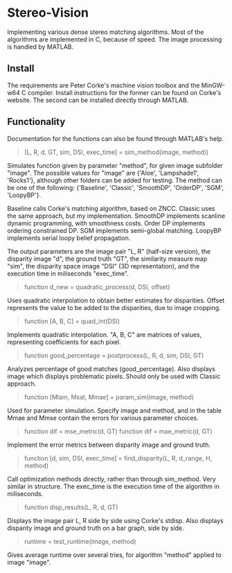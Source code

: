 # Stereo-Vision

Implementing various dense stereo matching algorithms. Most of the algorithms are implemented in C, because of speed. The image processing is handled by MATLAB.

## Install
The requirements are Peter Corke's machine vision toolbox and the MinGW-w64 C compiler. Install instructions for the former can be found on Corke's website. The second can be installed directly through MATLAB.

## Functionality
Documentation for the functions can also be found through MATLAB's help.

>  [L, R, d, GT, sim, DSI, exec_time] = sim_method(image, method))

Simulates function given by parameter "method", for given image subfolder "image". The possible values for "image" are {'Aloe', 'Lampshade1', 'Rocks1'}, although other folders can be added for testing. The method can be one of the following: {'Baseline', 'Classic', 'SmoothDP', 'OrderDP', 'SGM', 'LoopyBP'}.

Baseline calls Corke's matching algorithm, based on ZNCC. Classic uses the same approach, but my implementation. SmoothDP implements scanline dynamic programming, with smoothness costs. Order DP implements ordering constrained DP. SGM implements semi-global matching. LoopyBP implements serial loopy belief propagation.

The output parameters are the image pair "L, R" (half-size version), the disparity image "d", the ground truth "GT", the similarity measure map "sim", the disparity space image "DSI" (3D representation), and the execution time in miliseconds "exec_time".

> function d_new = quadratic_process(d, DSI, offset)

Uses quadratic interpolation to obtain better estimates for disparities. Offset represents the value to be added to the disparities, due to image cropping.

> function [A, B, C] = quad_int(DSI)

Implements quadratic interpolation. "A, B, C" are matrices of values, representing coefficients for each pixel.

> function good_percentage = postprocess(L, R, d, sim, DSI, GT)

Analyzes percentage of good matches (good_percentage). Also displays image which displays problematic pixels. Should only be used with Classic approach.

> function [Mlam, Msat, Mmae] = param_sim(image, method)

Used for parameter simulation. Specify image and method, and in the table Mmae and Mmse contain the errors for various parameter choices.

> function dif = mse_metric(d, GT)
> function dif = mae_metric(d, GT)

Implement the error metrics between disparity image and ground truth.

> function [d, sim, DSI, exec_time] = find_disparity(L, R, d_range, H, method)

Call optimization methods directly, rather than through sim_method. Very similar in structure. The exec_time is the execution time of the algorithm in miliseconds.

> function disp_results(L, R, d, GT)

Displays the image pair L, R side by side using Corke's stdisp. Also displays disparity image and ground truth on a bar graph, side by side.

> runtime = test_runtime(image, method)

Gives average runtime over several tries, for algorithm "method" applied to image "image".